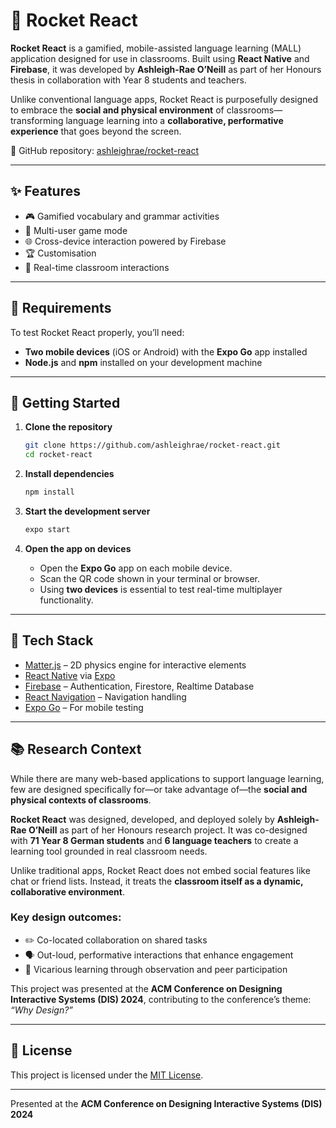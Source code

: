 # 🚀 Rocket React

**Rocket React** is a gamified, mobile-assisted language learning (MALL) application designed for use in classrooms. Built using **React Native** and **Firebase**, it was developed by **Ashleigh-Rae O’Neill** as part of her Honours thesis in collaboration with Year 8 students and teachers.

Unlike conventional language apps, Rocket React is purposefully designed to embrace the **social and physical environment** of classrooms—transforming language learning into a **collaborative, performative experience** that goes beyond the screen.

📁 GitHub repository: [ashleighrae/rocket-react](https://github.com/ashleighrae/rocket-react)

---

## ✨ Features

- 🎮 Gamified vocabulary and grammar activities  
- 🧍 Multi-user game mode  
- 🌐 Cross-device interaction powered by Firebase  
- 🏆 Customisation  
- 🔁 Real-time classroom interactions  

---

## 📱 Requirements

To test Rocket React properly, you’ll need:

- **Two mobile devices** (iOS or Android) with the **Expo Go** app installed  
- **Node.js** and **npm** installed on your development machine  

---

## 🚀 Getting Started

1. **Clone the repository**

   ```bash
   git clone https://github.com/ashleighrae/rocket-react.git
   cd rocket-react
   ```

2. **Install dependencies**

   ```bash
   npm install
   ```

3. **Start the development server**

   ```bash
   expo start
   ```

4. **Open the app on devices**

   - Open the **Expo Go** app on each mobile device.
   - Scan the QR code shown in your terminal or browser.
   - Using **two devices** is essential to test real-time multiplayer functionality.

---

## 🔧 Tech Stack

- [Matter.js](https://brm.io/matter-js/) – 2D physics engine for interactive elements
- [React Native](https://reactnative.dev/) via [Expo](https://expo.dev/)  
- [Firebase](https://firebase.google.com/) – Authentication, Firestore, Realtime Database  
- [React Navigation](https://reactnavigation.org/) – Navigation handling  
- [Expo Go](https://expo.dev/client) – For mobile testing  

---

## 📚 Research Context

While there are many web-based applications to support language learning, few are designed specifically for—or take advantage of—the **social and physical contexts of classrooms**.

**Rocket React** was designed, developed, and deployed solely by **Ashleigh-Rae O’Neill** as part of her Honours research project. It was co-designed with **71 Year 8 German students** and **6 language teachers** to create a learning tool grounded in real classroom needs.

Unlike traditional apps, Rocket React does not embed social features like chat or friend lists. Instead, it treats the **classroom itself as a dynamic, collaborative environment**.

### Key design outcomes:
- ✏️ Co-located collaboration on shared tasks  
- 🗣️ Out-loud, performative interactions that enhance engagement  
- 👀 Vicarious learning through observation and peer participation  

This project was presented at the **ACM Conference on Designing Interactive Systems (DIS) 2024**, contributing to the conference’s theme: _“Why Design?”_

---

## 📄 License

This project is licensed under the [MIT License](LICENSE).

---

Presented at the **ACM Conference on Designing Interactive Systems (DIS) 2024**

